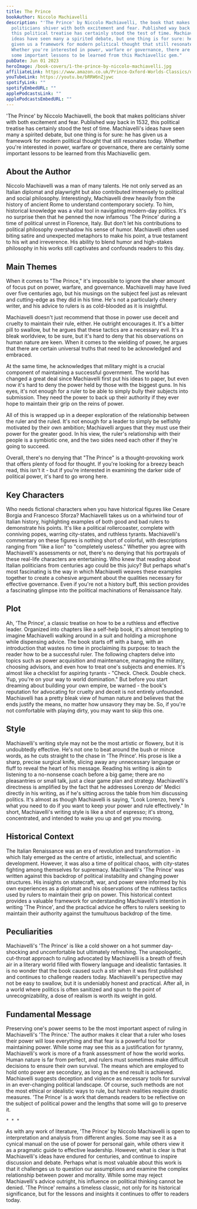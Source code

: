 ```yaml
---
title: The Prince
bookAuthor: Niccolo Machiavelli
description: "'The Prince' by Niccolo Machiavelli, the book that makes
  politicians shiver with both excitement and fear. Published way back in 1532,
  this political treatise has certainly stood the test of time. Machiavelli's
  ideas have seen many a spirited debate, but one thing is for sure: he has
  given us a framework for modern political thought that still resonates today.
  Whether you're interested in power, warfare or governance, there are certainly
  some important lessons to be learned from this Machiavellic gem."
pubDate: Jun 01 2023
heroImage: /book-covers/1-the-prince-by-niccolo-machiavelli.jpg
affiliateLink: https://www.amazon.co.uk/Prince-Oxford-Worlds-Classics/dp/0199535698/ref=sr_1_2?crid=16N2GYANZM4UB&amp;dd=LTodsQUKCzcFINmsSObyWw%252C%252C&amp;keywords=the+prince&amp;qid=1685396991&amp;refinements=p_90%253A22415809031&amp;rnid=5381144031&amp;sprefix=the+prince%252Caps%252C171&amp;sr=8-2&_encoding=UTF8&tag=bycr-21&linkCode=ur2&linkId=6ec9b2300de75724217e788588773e5f&camp=1634&creative=6738
youTubeLink: https://youtu.be/bRRW6nZjywc
spotifyLink: ""
spotifyEmbedURL: ""
applePodcastsLink: ""
applePodcastsEmbedURL: ""
---
```


'The Prince' by Niccolo Machiavelli, the book that makes politicians shiver with both excitement and fear. Published way back in 1532, this political treatise has certainly stood the test of time. Machiavelli's ideas have seen many a spirited debate, but one thing is for sure: he has given us a framework for modern political thought that still resonates today. Whether you're interested in power, warfare or governance, there are certainly some important lessons to be learned from this Machiavellic gem.

## About the Author

Niccolo Machiavelli was a man of many talents. He not only served as an Italian diplomat and playwright but also contributed immensely to political and social philosophy. Interestingly, Machiavelli drew heavily from the history of ancient Rome to understand contemporary society. To him, historical knowledge was a vital tool in navigating modern-day politics. It's no surprise then that he penned the now infamous 'The Prince' during a time of political unrest in Florence, Italy. But don't let his contributions to political philosophy overshadow his sense of humor. Machiavelli often used biting satire and unexpected metaphors to make his point, a true testament to his wit and irreverence. His ability to blend humor and high-stakes philosophy in his works still captivates and confounds readers to this day.

## Main Themes

When it comes to "The Prince," it's impossible to ignore the sheer amount of focus put on power, warfare, and governance. Machiavelli may have lived over five centuries ago, but his musings on the subject feel just as relevant and cutting-edge as they did in his time. He's not a particularly cheery writer, and his advice to rulers is as cold-blooded as it is insightful.

Machiavelli doesn't just recommend that those in power use deceit and cruelty to maintain their rule, either. He outright encourages it. It's a bitter pill to swallow, but he argues that these tactics are a necessary evil. It's a bleak worldview, to be sure, but it's hard to deny that his observations on human nature are keen. When it comes to the wielding of power, he argues that there are certain universal truths that need to be acknowledged and embraced.

At the same time, he acknowledges that military might is a crucial component of maintaining a successful government. The world has changed a great deal since Machiavelli first put his ideas to paper, but even now it's hard to deny the power held by those with the biggest guns. In his eyes, it's not enough for a ruler to be able to simply bully their subjects into submission. They need the power to back up their authority if they ever hope to maintain their grip on the reins of power.

All of this is wrapped up in a deeper exploration of the relationship between the ruler and the ruled. It's not enough for a leader to simply be selfishly motivated by their own ambition; Machiavelli argues that they must use their power for the greater good. In his view, the ruler's relationship with their people is a symbiotic one, and the two sides need each other if they're going to succeed.

Overall, there's no denying that "The Prince" is a thought-provoking work that offers plenty of food for thought. If you're looking for a breezy beach read, this isn't it - but if you're interested in examining the darker side of political power, it's hard to go wrong here.


## Key Characters

Who needs fictional characters when you have historical figures like Cesare Borgia and Francesco Sforza? Machiavelli takes us on a whirlwind tour of Italian history, highlighting examples of both good and bad rulers to demonstrate his points. It's like a political rollercoaster, complete with conniving popes, warring city-states, and ruthless tyrants. Machiavelli's commentary on these figures is nothing short of colorful, with descriptions ranging from "like a lion" to "completely useless." Whether you agree with Machiavelli's assessments or not, there's no denying that his portrayals of these real-life characters are entertaining. Who knew that reading about Italian politicians from centuries ago could be this juicy? But perhaps what's most fascinating is the way in which Machiavelli weaves these examples together to create a cohesive argument about the qualities necessary for effective governance. Even if you're not a history buff, this section provides a fascinating glimpse into the political machinations of Renaissance Italy.


## Plot

Ah, 'The Prince', a classic treatise on how to be a ruthless and effective leader. Organized into chapters like a self-help book, it's almost tempting to imagine Machiavelli walking around in a suit and holding a microphone while dispensing advice. The book starts off with a bang, with an introduction that wastes no time in proclaiming its purpose: to teach the reader how to be a successful ruler. The following chapters delve into topics such as power acquisition and maintenance, managing the military, choosing advisors, and even how to treat one's subjects and enemies. It's almost like a checklist for aspiring tyrants - "Check. Check. Double check. Yup, you're on your way to world domination." But before you start dreaming about building your own empire, be warned - the book's reputation for advocating for cruelty and deceit is not entirely unfounded. Machiavelli has a pretty bleak view of human nature and believes that the ends justify the means, no matter how unsavory they may be. So, if you're not comfortable with playing dirty, you may want to skip this one.


## Style

Machiavelli's writing style may not be the most artistic or flowery, but it is undoubtedly effective. He's not one to beat around the bush or mince words, as he cuts straight to the chase in 'The Prince'. His prose is like a sharp, precise surgical knife, slicing away any unnecessary language or fluff to reveal the heart of his message. Reading his writing is akin to listening to a no-nonsense coach before a big game; there are no pleasantries or small talk, just a clear game plan and strategy. Machiavelli's directness is amplified by the fact that he addresses Lorenzo de' Medici directly in his writing, as if he's sitting across the table from him discussing politics. It's almost as though Machiavelli is saying, "Look Lorenzo, here's what you need to do if you want to keep your power and rule effectively." In short, Machiavelli's writing style is like a shot of espresso; it's strong, concentrated, and intended to wake you up and get you moving.


## Historical Context

The Italian Renaissance was an era of revolution and transformation - in which Italy emerged as the centre of artistic, intellectual, and scientific development. However, it was also a time of political chaos, with city-states fighting among themselves for supremacy. Machiavelli's 'The Prince' was written against this backdrop of political instability and changing power structures. His insights on statecraft, war, and power were informed by his own experiences as a diplomat and his observations of the ruthless tactics used by rulers to maintain their grip on power. This historical context provides a valuable framework for understanding Machiavelli's intention in writing 'The Prince', and the practical advice he offers to rulers seeking to maintain their authority against the tumultuous backdrop of the time.


## Peculiarities

Machiavelli's 'The Prince' is like a cold shower on a hot summer day- shocking and uncomfortable but ultimately refreshing. The unapologetic, cut-throat approach to ruling advocated by Machiavelli is a breath of fresh air in a literary world filled with flowery language and idealistic fantasies. It is no wonder that the book caused such a stir when it was first published and continues to challenge readers today. Machiavelli's perspective may not be easy to swallow, but it is undeniably honest and practical. After all, in a world where politics is often sanitized and spun to the point of unrecognizability, a dose of realism is worth its weight in gold.


## Fundamental Message

Preserving one's power seems to be the most important aspect of ruling in Machiavelli's 'The Prince.' The author makes it clear that a ruler who loses their power will lose everything and that fear is a powerful tool for maintaining power. While some may see this as a justification for tyranny, Machiavelli's work is more of a frank assessment of how the world works. Human nature is far from perfect, and rulers must sometimes make difficult decisions to ensure their own survival. The means which are employed to hold onto power are secondary, as long as the end result is achieved. Machiavelli suggests deception and violence as necessary tools for survival in an ever-changing political landscape. Of course, such methods are not the most ethical or idealistic ways to rule, but harsh realities require drastic measures. 'The Prince' is a work that demands readers to be reflective on the subject of political power and the lengths that some will go to preserve it.


`* * *`

As with any work of literature, 'The Prince' by Niccolo Machiavelli is open to interpretation and analysis from different angles. Some may see it as a cynical manual on the use of power for personal gain, while others view it as a pragmatic guide to effective leadership. However, what is clear is that Machiavelli's ideas have endured for centuries, and continue to inspire discussion and debate. Perhaps what is most valuable about this work is that it challenges us to question our assumptions and examine the complex relationship between power and morality. While some may reject Machiavelli's advice outright, his influence on political thinking cannot be denied. 'The Prince' remains a timeless classic, not only for its historical significance, but for the lessons and insights it continues to offer to readers today.